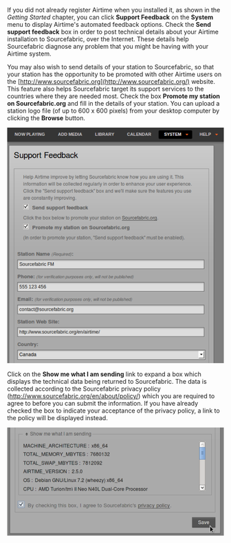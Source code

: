 If you did not already register Airtime when you installed it, as shown in the *Getting Started* chapter, you can click **Support Feedback** on the <span style="font-weight: bold;">System</span> menu to display Airtime's automated feedback options. Check the **Send support feedback** box in order to post technical details about your Airtime installation to Sourcefabric, over the Internet. These details help Sourcefabric diagnose any problem that you might be having with your Airtime system.

You may also wish to send details of your station to Sourcefabric, so that your station has the opportunity to be promoted with other Airtime users on the [http://www.sourcefabric.org](http://www.sourcefabric.org/) website. This feature also helps Sourcefabric target its support services to the countries where they are needed most. Check the box **Promote my station on Sourcefabric.org** and fill in the details of your station. You can upload a station logo file (of up to 600 x 600 pixels) from your desktop computer by clicking the **Browse** button.

![](static/Screenshot406-Support_feedback.png)

Click on the **Show me what I am sending** link to expand a box which displays the technical data being returned to Sourcefabric. The data is collected according to the Sourcefabric privacy policy (<http://www.sourcefabric.org/en/about/policy/>) which you are required to agree to before you can submit the information. If you have already checked the box to indicate your acceptance of the privacy policy, a link to the policy will be displayed instead.

![](static/Screenshot545-Show_what_sending_250.png)
